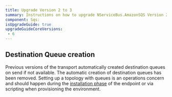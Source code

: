 ```yaml
---
title: Upgrade Version 2 to 3
summary: Instructions on how to upgrade NServiceBus.AmazonSQS Version 2 to 3.
component: Sqs: 
isUpgradeGuide: true
upgradeGuideCoreVersions:
 - 6
---
```



## Destination Queue creation

Previous versions of the transport automatically created destination queues on send if not available. The automatic creation of destination queues has been removed. Setting up a topology with queues is an operations concern and should happen during the [installation phase](/nservicebus/operations/installers.md) of the endpoint or via scripting when provisioning the environment. 
